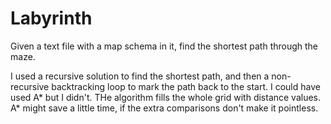 # Labyrinth

Given a text file with a map schema in it, find the shortest path through the maze.

I used a recursive solution to find the shortest path, and then a non-recursive 
backtracking loop to mark the path back to the start. I could have used A* but 
I didn't.  THe algorithm fills the whole grid with distance values.  A* might 
save a little time, if the extra comparisons don't make it pointless.
